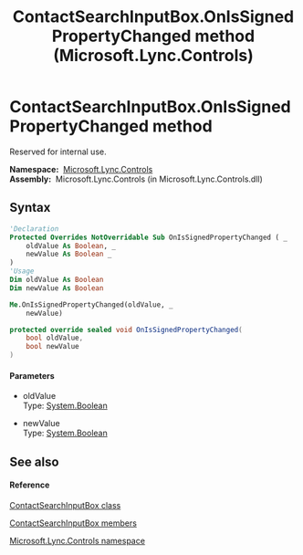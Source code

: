 ﻿---
title: ContactSearchInputBox.OnIsSignedPropertyChanged method  (Microsoft.Lync.Controls)
TOCTitle: 'OnIsSignedPropertyChanged method '
ms:assetid: M:Microsoft.Lync.Controls.ContactSearchInputBox.OnIsSignedPropertyChanged(System.Boolean,System.Boolean)_DI_3_UC_OCS14MrefLyncWPF
ms:mtpsurl: https://msdn.microsoft.com/en-us/library/microsoft.lync.controls.contactsearchinputbox.onissignedpropertychanged(v=office.15)
ms:contentKeyID: 48591221
ms.date: 07/28/2014
mtps_version: v=office.15
f1_keywords:
- Microsoft.Lync.Controls.ContactSearchInputBox.OnIsSignedPropertyChanged
dev_langs:
- CSharp
- JScript
- VB
- other
---

# ContactSearchInputBox.OnIsSignedPropertyChanged method

Reserved for internal use.

**Namespace:**  [Microsoft.Lync.Controls](microsoft-lync-controls-namespace_1.md)  
**Assembly:**  Microsoft.Lync.Controls (in Microsoft.Lync.Controls.dll)

## Syntax

``` vb
'Declaration
Protected Overrides NotOverridable Sub OnIsSignedPropertyChanged ( _
    oldValue As Boolean, _
    newValue As Boolean _
)
'Usage
Dim oldValue As Boolean
Dim newValue As Boolean

Me.OnIsSignedPropertyChanged(oldValue, _
    newValue)
```

``` csharp
protected override sealed void OnIsSignedPropertyChanged(
    bool oldValue,
    bool newValue
)
```

#### Parameters

  - oldValue  
    Type: [System.Boolean](http://msdn2.microsoft.com/en-us/library/a28wyd50)  

<!-- end list -->

  - newValue  
    Type: [System.Boolean](http://msdn2.microsoft.com/en-us/library/a28wyd50)  

## See also

#### Reference

[ContactSearchInputBox class](contactsearchinputbox-class-microsoft-lync-controls_1.md)

[ContactSearchInputBox members](contactsearchinputbox-members-microsoft-lync-controls_1.md)

[Microsoft.Lync.Controls namespace](microsoft-lync-controls-namespace_1.md)

